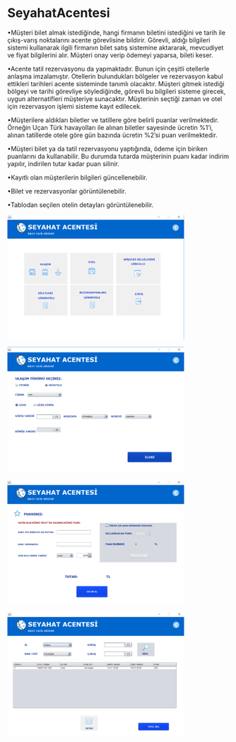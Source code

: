 # SeyahatAcentesi

•Müşteri bilet almak istediğinde, hangi firmanın biletini istediğini ve tarih ile çıkış-varış noktalarını acente görevlisine bildirir.
Görevli, aldığı bilgileri sistemi kullanarak ilgili firmanın bilet satış sistemine aktararak, mevcudiyet ve fiyat bilgilerini alır. 
Müşteri onay verip ödemeyi yaparsa, bileti keser.  
 
•Acente tatil rezervasyonu da yapmaktadır. Bunun için çeşitli otellerle anlaşma imzalamıştır. 
Otellerin bulundukları bölgeler ve rezervasyon kabul ettikleri tarihleri acente sisteminde tanımlı olacaktır.
Müşteri gitmek istediği bölgeyi ve tarihi görevliye söylediğinde, görevli bu bilgileri sisteme girecek, 
uygun alternatifleri müşteriye sunacaktır. Müşterinin seçtiği zaman ve otel için rezervasyon işlemi sisteme kayıt edilecek.  
 
•Müşterilere aldıkları biletler ve tatillere göre belirli puanlar verilmektedir. 
Örneğin Uçan Türk havayolları ile alınan biletler sayesinde ücretin %1’i, alınan tatillerde otele göre gün bazında ücretin %2’si puan 
verilmektedir.
 
•Müşteri bilet ya da tatil rezervasyonu yaptığında, ödeme için biriken puanlarını da kullanabilir. 
Bu durumda tutarda müşterinin puanı kadar indirim yapılır, indirilen tutar kadar puan silinir.

•Kayıtlı olan müşterilerin bilgileri güncellenebilir.

•Bilet ve rezervasyonlar görüntülenebilir.

•Tablodan seçilen otelin detayları görüntülenebilir.


<p>
 <img src="/EkranGörüntüleri/1.PNG" width="400" title="ANA EKRAN">
</p>
<p>
 <img src="/EkranGörüntüleri/2.PNG" width="400" title="ULAŞIM SEÇME EKRANI">
</p>
<p>
  <img src="/EkranGörüntüleri/3.PNG" width="400" title="ÖDEME EKRANI">
</p>
<p>
  <img src="/EkranGörüntüleri/4.PNG" width="400" title="OTEL SEÇME EKRANI">
</p>

